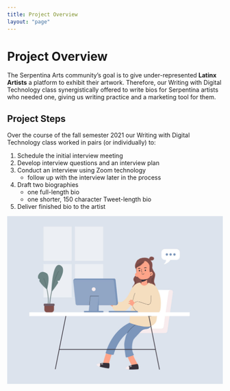 ```yaml
---
title: Project Overview
layout: "page"
---
```

# Project Overview

The Serpentina Arts community’s goal is to give under-represented **Latinx Artists** a platform to exhibit their artwork. Therefore, our Writing with Digital Technology class synergistically offered to write bios for Serpentina artists who needed one, giving us writing practice and a marketing tool for them.

## Project Steps
Over the course of the fall semester 2021 our Writing with Digital Technology class worked in pairs (or individually) to:

1. Schedule the initial interview meeting
2. Develop interview questions and an interview plan
3. Conduct an interview using Zoom technology
    * follow up with the interview later in the process
4. Draft two biographies
    * one full-length bio 
    * one shorter, 150 character Tweet-length bio
5. Deliver finished bio to the artist

![Conducting an Interview](zoom.jpg)

